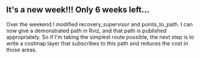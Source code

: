 ## It's a new week!!! Only 6 weeks left...

Over the weekend I modified recovery_supervisor and points_to_path. I can now give a demonstrated path in Rviz, and that path is published appropriately. So if I'm taking the simplest route possible, the next step is to write a costmap layer that subscribes to this path and reduces the cost in those areas.

